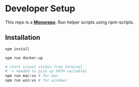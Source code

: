 # Developer Setup

This repo is a [**Monorepo**](https://www.atlassian.com/git/tutorials/monorepos).
Run helper scripts using npm-scripts.

## Installation

```bash
npm install

npm run docker:up

# start visual studio from terminal
# -> needed to pick up PATH variables
npm run mac:vs # for mac
npm run win:vs # for windows
```
